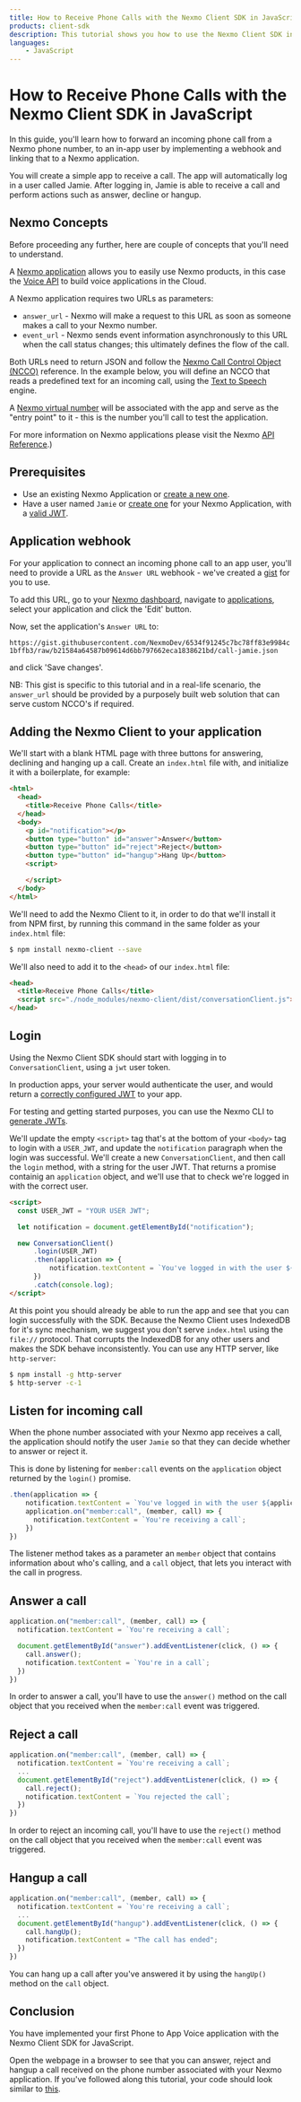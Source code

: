 ```yaml
---
title: How to Receive Phone Calls with the Nexmo Client SDK in JavaScript
products: client-sdk
description: This tutorial shows you how to use the Nexmo Client SDK in your JavaScript application in order to receive phone calls.
languages:
    - JavaScript
---
```


# How to Receive Phone Calls with the Nexmo Client SDK in JavaScript

In this guide, you'll learn how to forward an incoming phone call from a Nexmo phone number, to an in-app user by implementing a webhook and linking that to a Nexmo application.

You will create a simple app to receive a call. The app will automatically log in a user called Jamie. After logging in, Jamie is able to receive a call and perform actions such as answer, decline or hangup.


## Nexmo Concepts

Before proceeding any further, here are couple of concepts that you'll need to understand.

A [Nexmo application](https://developer.nexmo.com/concepts/guides/applications) allows you to easily use Nexmo products, in this case the [Voice API](https://developer.nexmo.com/voice/voice-api/overview) to build voice applications in the Cloud.

A Nexmo application requires two URLs as parameters:

* `answer_url` - Nexmo will make a request to this URL as soon as someone makes a call to your Nexmo number.
* `event_url` - Nexmo sends event information asynchronously to this URL when the call status changes; this ultimately defines the flow of the call.

Both URLs need to return JSON and follow the [Nexmo Call Control Object (NCCO)](https://developer.nexmo.com/voice/voice-api/ncco-reference) reference. In the example below, you will define an NCCO that reads a predefined text for an incoming call, using the [Text to Speech](https://developer.nexmo.com/voice/voice-api/guides/text-to-speech) engine.

A [Nexmo virtual number](https://developer.nexmo.com/numbers/overview) will be associated with the app and serve as the "entry point" to it - this is the number you'll call to test the application.

For more information on Nexmo applications please visit the Nexmo [API Reference](https://developer.nexmo.com/api/application).)


## Prerequisites

- Use an existing Nexmo Application or [create a new one](/tutorials/client-sdk-generate-test-credentials).
- Have a user named `Jamie` or [create one](/tutorials/client-sdk-generate-test-credentials#create-a-user) for your Nexmo Application, with a [valid JWT](/tutorials/client-sdk-generate-test-credentials).


## Application webhook

For your application to connect an incoming phone call to an app user, you'll need to provide a URL as the `Answer URL` webhook - we've created a [gist](https://gist.github.com/NexmoDev/6534f91245c7bc78ff83e9984c1bffb3) for you to use.

To add this URL, go to your [Nexmo dashboard](https://dashboard.nexmo.com), navigate to [applications](https://dashboard.nexmo.com/voice/your-applications), select your application and click the 'Edit' button.

Now, set the application's `Answer URL` to:

``https://gist.githubusercontent.com/NexmoDev/6534f91245c7bc78ff83e9984c1bffb3/raw/b21584a64587b09614d6bb797662eca1838621bd/call-jamie.json``

and click 'Save changes'.

NB: This gist is specific to this tutorial and in a real-life scenario, the `answer_url` should be provided by a purposely built web solution that can serve custom NCCO's if required.


## Adding the Nexmo Client to your application

We'll start with a blank HTML page with three buttons for answering, declining and hanging up a call. Create an `index.html` file with, and initialize it with a boilerplate, for example:

```html
<html>
  <head>
    <title>Receive Phone Calls</title>
  </head>
  <body>
    <p id="notification"></p>
    <button type="button" id="answer">Answer</button>
    <button type="button" id="reject">Reject</button>
    <button type="button" id="hangup">Hang Up</button>
    <script>

    </script>
  </body>
</html>
```

We'll need to add the Nexmo Client to it, in order to do that we'll install it from NPM first, by running this command in the same folder as your `index.html` file:

```bash
$ npm install nexmo-client --save
```

We'll also need to add it to the `<head>` of our `index.html` file:

```html
<head>
  <title>Receive Phone Calls</title>
  <script src="./node_modules/nexmo-client/dist/conversationClient.js"></script>
</head>
```

## Login

Using the Nexmo Client SDK should start with logging in to `ConversationClient`, using a `jwt` user token.

In production apps, your server would authenticate the user, and would return a [correctly configured JWT](/client-sdk/concepts/jwt-acl) to your app.

For testing and getting started purposes, you can use the Nexmo CLI to [generate JWTs](/tutorials/client-sdk-generate-test-credentials).

We'll update the empty `<script>` tag that's at the bottom of your `<body>` tag to login with a `USER_JWT`, and update the `notification` paragraph when the login was successful. We'll create a new `ConversationClient`, and then call the `login` method, with a string for the user JWT. That returns a promise containig an `application` object, and we'll use that to check we're logged in with the correct user.

```html
<script>
  const USER_JWT = "YOUR USER JWT";

  let notification = document.getElementById("notification");

  new ConversationClient()
      .login(USER_JWT)
      .then(application => {
          notification.textContent = `You've logged in with the user ${application.me.user.name}`
      })
      .catch(console.log);
</script>
```

At this point you should already be able to run the app and see that you can login successfully with the SDK. Because the Nexmo Client uses IndexedDB for it's sync mechanism, we suggest you don't serve `index.html` using the `file://` protocol. That corrupts the IndexedDB for any other users and makes the SDK behave inconsistently. You can use any HTTP server, like `http-server`:

```bash
$ npm install -g http-server
$ http-server -c-1
```


## Listen for incoming call

When the phone number associated with your Nexmo app receives a call, the application should notify the user `Jamie` so that they can decide whether to answer or reject it.

This is done by listening for `member:call` events on the `application` object returned by the `login()` promise.

```javascript
.then(application => {
    notification.textContent = `You've logged in with the user ${application.me.user.name}`;
    application.on("member:call", (member, call) => {
      notification.textContent = `You're receiving a call`;
    })
})
```

The listener method takes as a parameter an `member` object that contains information about who's calling, and a `call` object, that lets you interact with the call in progress.


## Answer a call

```javascript
application.on("member:call", (member, call) => {
  notification.textContent = `You're receiving a call`;

  document.getElementById("answer").addEventListener(click, () => {
    call.answer();
    notification.textContent = `You're in a call`;
  })
})
```

In order to answer a call, you'll have to use the `answer()` method on the call object that you received when the `member:call` event was triggered.


## Reject a call

```javascript
application.on("member:call", (member, call) => {
  notification.textContent = `You're receiving a call`;
  ...
  document.getElementById("reject").addEventListener(click, () => {
    call.reject();
    notification.textContent = `You rejected the call`;
  })
})
```

In order to reject an incoming call, you'll have to use the `reject()` method on the call object that you received when the `member:call` event was triggered.


## Hangup a call

```javascript
application.on("member:call", (member, call) => {
  notification.textContent = `You're receiving a call`;
  ...
  document.getElementById("hangup").addEventListener(click, () => {
    call.hangUp();
    notification.textContent = "The call has ended";
  })
})
```

You can hang up a call after you've answered it by using the `hangUp()` method on the `call` object.

## Conclusion

You have implemented your first Phone to App Voice application with the Nexmo Client SDK for JavaScript.

Open the webpage in a browser to see that you can answer, reject and hangup a call received on the phone number associated with your Nexmo application. If you've followed along this tutorial, your code should look similar to [this](https://github.com/Nexmo/client-sdk-javascript-receive-phone-calls/blob/master/index.html).
